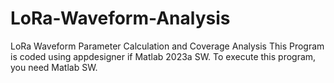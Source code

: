 # LoRa-Waveform-Analysis
LoRa Waveform Parameter Calculation and Coverage Analysis
This Program is coded using appdesigner if Matlab 2023a SW.
To execute this program, you need Matlab SW.

